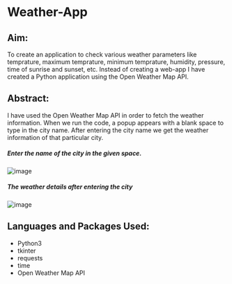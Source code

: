 # Weather-App
## Aim:
To create an application to check various weather parameters like temprature, maximum temprature, minimum temprature, humidity, pressure, time of sunrise and sunset, etc. Instead of creating a web-app I have created a Python application using the Open Weather Map API.
## Abstract:
I have used the Open Weather Map API in order to fetch the weather information. When we run the code, a popup appears with a blank space to type in the city name. After entering the city name we get the weather information of that particular city.
##### Enter the name of the city in the given space.
![image](https://user-images.githubusercontent.com/72796509/126894563-b29441a3-b999-4e40-9a15-3331b787dcb6.png)
##### The weather details after entering the city
![image](https://user-images.githubusercontent.com/72796509/126894652-0b38e128-db30-4993-8b83-dffb7bcd241f.png)
## Languages and Packages Used:
- Python3
- tkinter
- requests
- time
- Open Weather Map API
